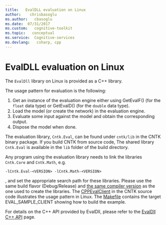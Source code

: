 ```yaml
---
title:   EvalDLL evaluation on Linux
author:    chrisbasoglu
ms.author:   cbasoglu
ms.date:  07/31/2017
ms.custom:   cognitive-toolkit
ms.topic:   conceptual
ms.service:  Cognitive-services
ms.devlang:   csharp, cpp
---
```


# EvalDLL evaluation on Linux

The `EvalDll` library on Linux is provided as a C++ library. 

The usage pattern for evaluation is the following:

1. Get an instance of the evaluation engine either using GetEvalF() (for the `float` data type) or GetEvalD() (for the `double` data type).
2. Load the model (or create the network) in the evaluation engine.
3. Evaluate some input against the model and obtain the corresponding output.
4. Dispose the model when done.

The evaluation library, `Cntk.Eval`, can be found under `cntk/lib` in the CNTK binary package. If you build CNTK from source code, The shared library `Cntk.Eval` is available in the `lib` folder of the build directory.

Any program using the evaluation library needs to link the libraries `Cntk.Core` and `Cntk.Math`, e.g.
```
-lCntk.Eval-<VERSION> -lCntk.Math-<VERSION>
```
, and set the appropriate search path for these libraries. Please use the same build flavor (Debug/Release) and [the same compiler version](../Setup-CNTK-on-Linux.md#c-compiler) as the one used to create the libraries. The [CPPEvalClient](https://github.com/Microsoft/CNTK/tree/release/latest/Examples/Evaluation/LegacyEvalDll/CPPEvalClient) in the CNTK source code illustrates the usage pattern in Linux. The [Makefile](https://github.com/Microsoft/CNTK/tree/release/latest/Makefile) contains the target EVAL_SAMPLE_CLIENT showing how to build the example.

For details on the C++ API provided by EvalDll, please refer to the [EvalDll C++ API](./EvalDll-Native-API.md) page.
